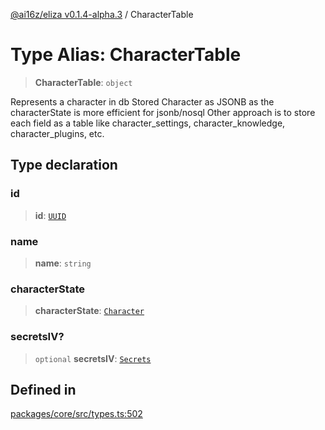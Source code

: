 [@ai16z/eliza v0.1.4-alpha.3](../index.md) / CharacterTable

# Type Alias: CharacterTable

> **CharacterTable**: `object`

Represents a character in db
Stored Character as JSONB as the characterState is more efficient for jsonb/nosql
Other approach is to store each field as a table like character_settings,
character_knowledge, character_plugins, etc.

## Type declaration

### id

> **id**: [`UUID`](UUID.md)

### name

> **name**: `string`

### characterState

> **characterState**: [`Character`](Character.md)

### secretsIV?

> `optional` **secretsIV**: [`Secrets`](Secrets.md)

## Defined in

[packages/core/src/types.ts:502](https://github.com/Ungate-Ai/chitti/blob/main/packages/core/src/types.ts#L502)
